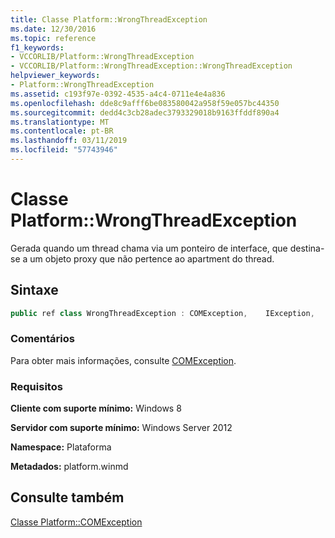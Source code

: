 ```yaml
---
title: Classe Platform::WrongThreadException
ms.date: 12/30/2016
ms.topic: reference
f1_keywords:
- VCCORLIB/Platform::WrongThreadException
- VCCORLIB/Platform::WrongThreadException::WrongThreadException
helpviewer_keywords:
- Platform::WrongThreadException
ms.assetid: c193f97e-0392-4535-a4c4-0711e4e4a836
ms.openlocfilehash: dde8c9afff6be083580042a958f59e057bc44350
ms.sourcegitcommit: dedd4c3cb28adec3793329018b9163ffddf890a4
ms.translationtype: MT
ms.contentlocale: pt-BR
ms.lasthandoff: 03/11/2019
ms.locfileid: "57743946"
---
```

# <a name="platformwrongthreadexception-class"></a>Classe Platform::WrongThreadException

Gerada quando um thread chama via um ponteiro de interface, que destina-se a um objeto proxy que não pertence ao apartment do thread.

## <a name="syntax"></a>Sintaxe

```cpp
public ref class WrongThreadException : COMException,    IException,    IPrintable,    IEquatable
```

### <a name="remarks"></a>Comentários

Para obter mais informações, consulte [COMException](../cppcx/platform-comexception-class.md).

### <a name="requirements"></a>Requisitos

**Cliente com suporte mínimo:** Windows 8

**Servidor com suporte mínimo:** Windows Server 2012

**Namespace:** Plataforma

**Metadados:** platform.winmd

## <a name="see-also"></a>Consulte também

[Classe Platform::COMException](../cppcx/platform-comexception-class.md)
